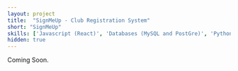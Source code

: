 ```yaml
---
layout: project
title:  "SignMeUp - Club Registration System"
short: "SignMeUp"
skills: ['Javascript (React)', 'Databases (MySQL and PostGre)', 'Python (Flask, TensorFlow)', 'Google Cloud (Storage & Cloud Vision APIs)']
hidden: true
---
```

Coming Soon.